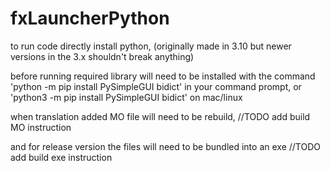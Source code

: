 # fxLauncherPython

to run code directly install python, (originally made in 3.10 but newer versions in the 3.x shouldn't break anything)

before running required library will need to be installed with the command 'python -m pip install PySimpleGUI bidict' in your command prompt,
or 'python3 -m pip install PySimpleGUI bidict' on mac/linux

when translation added MO file will need to be rebuild,
//TODO add build MO instruction

and for release version the files will need to be bundled into an exe
//TODO add build exe instruction
